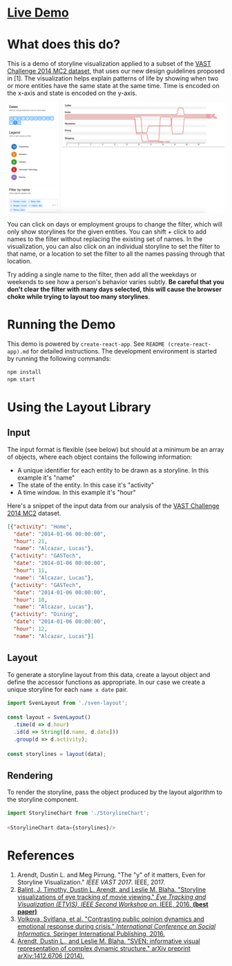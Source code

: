 # [Live Demo](https://pnnl.github.io/sven/)

# What does this do?
This is a demo of storyline visualization applied to a subset of the [VAST Challenge 2014 MC2 dataset](http://www.vacommunity.org/VAST+Challenge+2014%3A+Mini-Challenge+2), that uses our new design guidelines proposed in [1].
The visualization helps explain patterns of life by showing when two or more entities have the same state at the same time. Time is encoded on the x-axis and state is encoded on the y-axis.

![Storyline visualization of patterns of life in the VAST Challenge 2014 MC2 dataset](./sven-demo-screenshot.png)

You can click on days or employment groups to change the filter, which will only show storylines for the given entities. You can shift + click to add names to the filter without replacing the existing set of names. In the visualization, you can also click on an individual storyline to set the filter to that name, or a location to set the filter to all the names passing through that location.

Try adding a single name to the filter, then add all the weekdays or weekends to see how a person's behavior varies subtly. **Be careful that you don't clear the filter with many days selected, this will cause the browser choke while trying to layout too many storylines**.

# Running the Demo
This demo is powered by `create-react-app`. See `README (create-react-app).md` for detailed instructions. The development environment is started by running the following commands:

```js
npm install
npm start
```

# Using the Layout Library
## Input
The input format is flexible (see below) but should at a minimum be an array of objects, where each object contains the following information:
* A unique identifier for each entity to be drawn as a storyline. In this example it's "name"
* The state of the entity. In this case it's "activity" 
* A time window. In this example it's "hour"

Here's a snippet of the input data from our analysis of the [VAST Challenge 2014 MC2](http://www.vacommunity.org/VAST+Challenge+2014%3A+Mini-Challenge+2) dataset.

```json
[{"activity": "Home",
  "date": "2014-01-06 00:00:00",
  "hour": 21,
  "name": "Alcazar, Lucas"},
 {"activity": "GASTech",
  "date": "2014-01-06 00:00:00",
  "hour": 11,
  "name": "Alcazar, Lucas"},
 {"activity": "GASTech",
  "date": "2014-01-06 00:00:00",
  "hour": 10,
  "name": "Alcazar, Lucas"},
 {"activity": "Dining",
  "date": "2014-01-06 00:00:00",
  "hour": 12,
  "name": "Alcazar, Lucas"}]
```
## Layout
To generate a storyline layout from this data, create a layout object and define the accessor functions as appropriate. In our case we create a unique storyline for each `name x date` pair.

```js
import SvenLayout from './sven-layout';

const layout = SvenLayout()
  .time(d => d.hour)
  .id(d => String([d.name, d.date]))
  .group(d => d.activity);
  
const storylines = layout(data);
```

## Rendering
To render the storyline, pass the object produced by the layout algorithm to the storyline component.

```js
import StorylineChart from './StorylineChart';

<StorylineChart data={storylines}/>
```

# References
1. Arendt, Dustin L. and Meg Pirrung. "The "y" of it matters, Even for Storyline Visualization." _IEEE VAST 2017_. IEEE, 2017.
1. [Balint, J. Timothy, Dustin L. Arendt, and Leslie M. Blaha. "Storyline visualizations of eye tracking of movie viewing." _Eye Tracking and Visualization (ETVIS), IEEE Second Workshop on_. IEEE, 2016. **(best paper)**](http://ieeexplore.ieee.org/abstract/document/7851163/) 
1. [Volkova, Svitlana, et al. "Contrasting public opinion dynamics and emotional response during crisis." _International Conference on Social Informatics._ Springer International Publishing, 2016.](https://link.springer.com/chapter/10.1007/978-3-319-47880-7_19)
1. [Arendt, Dustin L., and Leslie M. Blaha. "SVEN: informative visual representation of complex dynamic structure." arXiv preprint arXiv:1412.6706 (2014).](https://arxiv.org/abs/1412.6706)